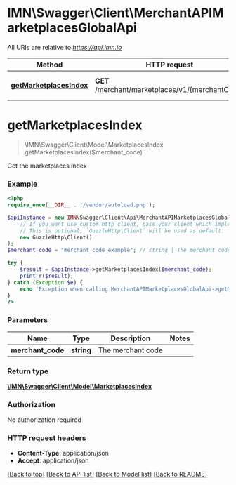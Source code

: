 # IMN\Swagger\Client\MerchantAPIMarketplacesGlobalApi

All URIs are relative to *https://api.imn.io*

Method | HTTP request | Description
------------- | ------------- | -------------
[**getMarketplacesIndex**](MerchantAPIMarketplacesGlobalApi.md#getMarketplacesIndex) | **GET** /merchant/marketplaces/v1/{merchantCode} | Get the marketplaces index


# **getMarketplacesIndex**
> \IMN\Swagger\Client\Model\MarketplacesIndex getMarketplacesIndex($merchant_code)

Get the marketplaces index

### Example
```php
<?php
require_once(__DIR__ . '/vendor/autoload.php');

$apiInstance = new IMN\Swagger\Client\Api\MerchantAPIMarketplacesGlobalApi(
    // If you want use custom http client, pass your client which implements `GuzzleHttp\ClientInterface`.
    // This is optional, `GuzzleHttp\Client` will be used as default.
    new GuzzleHttp\Client()
);
$merchant_code = "merchant_code_example"; // string | The merchant code

try {
    $result = $apiInstance->getMarketplacesIndex($merchant_code);
    print_r($result);
} catch (Exception $e) {
    echo 'Exception when calling MerchantAPIMarketplacesGlobalApi->getMarketplacesIndex: ', $e->getMessage(), PHP_EOL;
}
?>
```

### Parameters

Name | Type | Description  | Notes
------------- | ------------- | ------------- | -------------
 **merchant_code** | **string**| The merchant code |

### Return type

[**\IMN\Swagger\Client\Model\MarketplacesIndex**](../Model/MarketplacesIndex.md)

### Authorization

No authorization required

### HTTP request headers

 - **Content-Type**: application/json
 - **Accept**: application/json

[[Back to top]](#) [[Back to API list]](../../README.md#documentation-for-api-endpoints) [[Back to Model list]](../../README.md#documentation-for-models) [[Back to README]](../../README.md)

